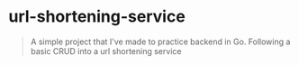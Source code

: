 # url-shortening-service

> A simple project that I've made to practice backend in Go. Following a basic CRUD into a url shortening service